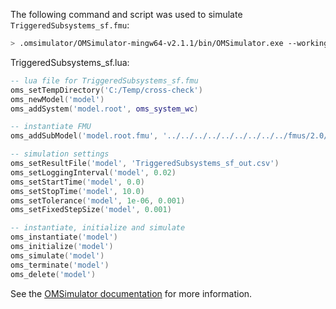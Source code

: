 The following command and script was used to simulate `TriggeredSubsystems_sf.fmu`:
```bash
> .omsimulator/OMSimulator-mingw64-v2.1.1/bin/OMSimulator.exe --workingDir=results/2.0/cs/win64/OMSimulator/v2.1.1/DS_FMU_Export_from_Simulink/2.2.0/TriggeredSubsystems_sf --stripRoot=true --skipCSVHeader=true --addParametersToCSV=true --suppressPath=true --timeout=60 TriggeredSubsystems_sf.lua
```

TriggeredSubsystems_sf.lua:
```lua
-- lua file for TriggeredSubsystems_sf.fmu
oms_setTempDirectory('C:/Temp/cross-check')
oms_newModel('model')
oms_addSystem('model.root', oms_system_wc)

-- instantiate FMU
oms_addSubModel('model.root.fmu', '../../../../../../../../../fmus/2.0/cs/win64/DS_FMU_Export_from_Simulink/2.2.0/TriggeredSubsystems_sf/TriggeredSubsystems_sf.fmu')

-- simulation settings
oms_setResultFile('model', 'TriggeredSubsystems_sf_out.csv')
oms_setLoggingInterval('model', 0.02)
oms_setStartTime('model', 0.0)
oms_setStopTime('model', 10.0)
oms_setTolerance('model', 1e-06, 0.001)
oms_setFixedStepSize('model', 0.001)

-- instantiate, initialize and simulate
oms_instantiate('model')
oms_initialize('model')
oms_simulate('model')
oms_terminate('model')
oms_delete('model')
```
See the [OMSimulator documentation](https://openmodelica.org/doc/OMSimulator/master/html/index.html) for more information.

